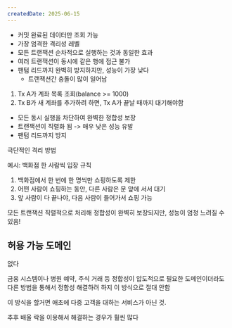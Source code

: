 ```yaml
---
createdDate: 2025-06-15
---
```

- 커밋 완료된 데이터만 조회 가능
- 가장 엄격한 격리성 레벨
- 모든 트랜잭션 순차적으로 실행하는 것과 동일한 효과
- 여러 트랜잭션이 동시에 같은 행에 접근 불가
- 팬텀 리드까지 완벽히 방지하지만, 성능이 가장 낮다
	- 트랜잭션간 충돌이 많이 일어남
1. Tx A가 계좌 목록 조회(balance >= 1000)
2. Tx B가 새 계좌를 추가하려 하면, Tx A가 끝날 때까지 대기해야함
- 모든 동시 실행을 차단하여 완벽한 정합성 보장
- 트랜잭션이 직렬화 됨 -> 매우 낮은 성능 유발
- 팬텀 리드까지 방지

극단적인 격리 방법

예시: 백화점 한 사람씩 입장 규칙
1. 백화점에서 한 번에 한 명씩만 쇼핑하도록 제한
2. 어떤 사람이 쇼핑하는 동안, 다른 사람은 문 앞에 서서 대기
3. 앞 사람이 다 끝나야, 다음 사람이 들어가서 쇼핑 가능

모든 트랜잭션 직렬적으로 처리해 정합성이 완벽히 보장되지만, 성능이 엄청 느려질 수 있음!

## 허용 가능 도메인
없다

금융 시스템이나 병원 예약, 주식 거래 등 정합성이 압도적으로 필요한 도메인이더라도 다른 방법을 통해서 정합성 해결하려 하지 이 방식으로 절대 안함

이 방식을 할거면 애초에 다중 고객을 대하는 서비스가 아닌 것.

추후 배울 락을 이용해서 해결하는 경우가 훨씬 많다
